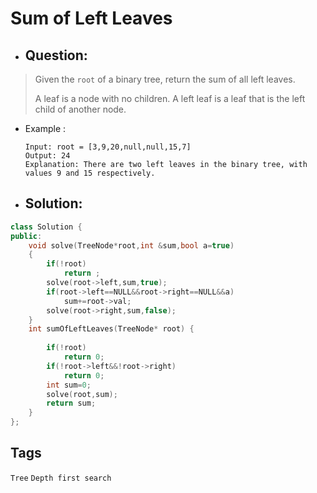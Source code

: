 # Sum of Left Leaves
- ## Question:
>Given the `root` of a binary tree, return the sum of all left leaves.
>
>A leaf is a node with no children. A left leaf is a leaf that is the left child of another node.

- Example :

      Input: root = [3,9,20,null,null,15,7]
      Output: 24
      Explanation: There are two left leaves in the binary tree, with values 9 and 15 respectively.
      
- ## Solution:
```cpp
class Solution {
public:
    void solve(TreeNode*root,int &sum,bool a=true)
    {
        if(!root)
            return ;
        solve(root->left,sum,true);
        if(root->left==NULL&&root->right==NULL&&a)
            sum+=root->val;
        solve(root->right,sum,false);
    }
    int sumOfLeftLeaves(TreeNode* root) {
        
        if(!root)
            return 0;
        if(!root->left&&!root->right)
            return 0;
        int sum=0;
        solve(root,sum);
        return sum;
    }
};
```

## Tags
`Tree` `Depth first search`
